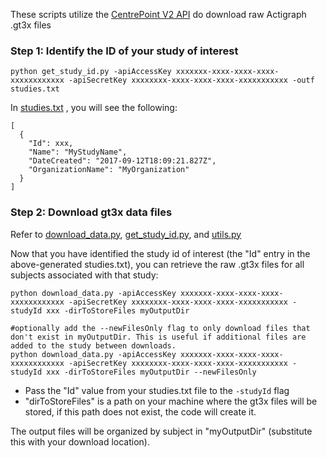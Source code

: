 These scripts utilize the [CentrePoint V2 API](https://github.com/actigraph/StudyAdminAPIDocumentation) do download raw Actigraph .gt3x files


### Step 1: Identify the ID of your study of interest

```
python get_study_id.py -apiAccessKey xxxxxxx-xxxx-xxxx-xxxx-xxxxxxxxxxxx -apiSecretKey xxxxxxxx-xxxx-xxxx-xxxx-xxxxxxxxxxx -outf studies.txt
```

In [studies.txt](Python/Studies.txt) , you will see the following:

```
[
  {
    "Id": xxx,
    "Name": "MyStudyName",
    "DateCreated": "2017-09-12T18:09:21.827Z",
    "OrganizationName": "MyOrganization"
  }
]
```

### Step 2: Download gt3x data files

Refer to [download_data.py](Python/download_data.py), [get_study_id.py](Python/get_study_id.py), and [utils.py](Python/utils.py)

Now that you have identified the study id of interest (the "Id" entry in the above-generated studies.txt), you can retrieve the raw .gt3x files for all subjects associated with that study:



```
python download_data.py -apiAccessKey xxxxxxx-xxxx-xxxx-xxxx-xxxxxxxxxxxx -apiSecretKey xxxxxxxx-xxxx-xxxx-xxxx-xxxxxxxxxxx -studyId xxx -dirToStoreFiles myOutputDir

#optionally add the --newFilesOnly flag to only download files that don't exist in myOutputDir. This is useful if additional files are added to the study between downloads.
python download_data.py -apiAccessKey xxxxxxx-xxxx-xxxx-xxxx-xxxxxxxxxxxx -apiSecretKey xxxxxxxx-xxxx-xxxx-xxxx-xxxxxxxxxxx -studyId xxx -dirToStoreFiles myOutputDir --newFilesOnly

```
* Pass the "Id" value from your studies.txt file to the `-studyId` flag
* "dirToStoreFiles" is a path on your machine where the gt3x files will be stored, if this path does not exist, the code will create it.

The output files will be organized by subject in "myOutputDir" (substitute this with your download location).

